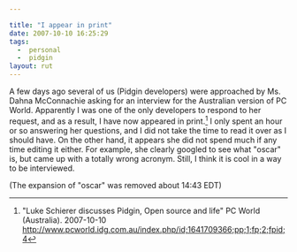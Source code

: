 ```yaml
---

title: "I appear in print"
date: 2007-10-10 16:25:29
tags:
  -  personal
  -  pidgin
layout: rut
---
```


A few days ago several of us (Pidgin developers) were approached by Ms. Dahna McConnachie asking for an interview for the Australian version of PC World.  Apparently I was one of the only developers to respond to her request, and as a result, I have now appeared in print.[^200710101]  I only spent an hour or so answering her questions, and I did not take the time to read it over as I should have.  On the other hand, it appears she did not spend much if any time editing it either.  For example, she clearly googled to see what "oscar" is, but came up with a totally wrong acronym.  Still, I think it is cool in a way to be interviewed. 

(The expansion of "oscar" was removed about 14:43 EDT)

[^200710101]: "Luke Schierer discusses Pidgin, Open source and life"  PC World (Australia).  2007-10-10 <http://www.pcworld.idg.com.au/index.php/id;1641709366;pp;1;fp;2;fpid;4>

